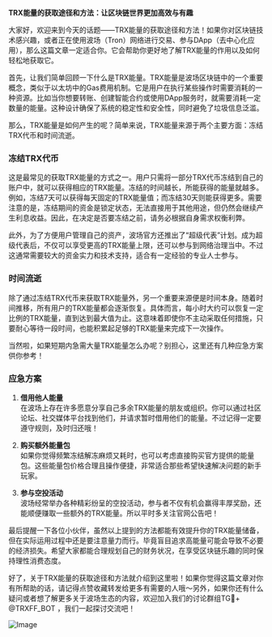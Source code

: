 **TRX能量的获取途径和方法：让区块链世界更加高效与有趣**

大家好，欢迎来到今天的话题——TRX能量的获取途径和方法！如果你对区块链技术感兴趣，或者正在使用波场（Tron）网络进行交易、参与DApp（去中心化应用），那么这篇文章一定适合你。它会帮助你更好地了解TRX能量的作用以及如何轻松地获取它。

首先，让我们简单回顾一下什么是TRX能量。TRX能量是波场区块链中的一个重要概念，类似于以太坊中的Gas费用机制。它是用户在执行某些操作时需要消耗的一种资源。比如当你想要转账、创建智能合约或使用DApp服务时，就需要消耗一定数量的能量。这种设计确保了系统的稳定性和安全性，同时避免了垃圾信息泛滥。

那么，TRX能量是如何产生的呢？简单来说，TRX能量来源于两个主要方面：冻结TRX代币和时间流逝。

### 冻结TRX代币

这是最常见的获取TRX能量的方式之一。用户只需将一部分TRX代币冻结到自己的账户中，就可以获得相应的TRX能量。冻结的时间越长，所能获得的能量就越多。例如，冻结7天可以获得每天固定的TRX能量值；而冻结30天则能获得更多。需要注意的是，冻结期间的资金是锁定状态，无法直接用于其他用途，但仍然会继续产生利息收益。因此，在决定是否要冻结之前，请务必根据自身需求权衡利弊。

此外，为了方便用户管理自己的资产，波场官方还推出了“超级代表”计划。成为超级代表后，不仅可以享受更高的TRX能量上限，还可以参与到网络治理当中。不过这通常需要较大的资金实力和技术支持，适合有一定经验的专业人士参与。

### 时间流逝

除了通过冻结TRX代币来获取TRX能量外，另一个重要来源便是时间本身。随着时间推移，所有用户的TRX能量都会逐渐恢复。具体而言，每小时大约可以恢复一定比例的TRX能量，直到达到最大值为止。这意味着即使你不主动采取任何措施，只要耐心等待一段时间，也能积累起足够的TRX能量来完成下一次操作。

当然啦，如果短期内急需大量TRX能量怎么办呢？别担心，这里还有几种应急方案供你参考！

### 应急方案

1. **借用他人能量**  
   在波场上存在许多愿意分享自己多余TRX能量的朋友或组织。你可以通过社区论坛、社交媒体平台找到他们，并请求暂时借用他们的能量。不过记得一定要遵守规则，及时归还哦！

2. **购买额外能量包**  
   如果你觉得频繁冻结解冻麻烦又耗时，也可以考虑直接购买官方提供的能量包。这些能量包价格合理且操作便捷，非常适合那些希望快速解决问题的新手玩家。

3. **参与空投活动**  
   波场经常举办各种精彩纷呈的空投活动，参与者不仅有机会赢得丰厚奖励，还能顺便赚取一些额外的TRX能量。所以平时多关注官网公告吧！

最后提醒一下各位小伙伴，虽然以上提到的方法都能有效提升你的TRX能量储备，但在实际运用过程中还是要注意量力而行。毕竟盲目追求高能量可能会导致不必要的经济损失。希望大家都能合理规划自己的财务状况，在享受区块链乐趣的同时保持理性消费态度。

好了，关于TRX能量的获取途径和方法就介绍到这里啦！如果你觉得这篇文章对你有所帮助的话，请记得点赞收藏转发给更多有需要的人哦～另外，如果你还有什么疑问或者想了解更多关于波场生态的内容，欢迎加入我们的讨论群组TG💪+ @TRXFF_BOT ，我们一起探讨交流吧！  

![Image](https://github.com/user-attachments/assets/a9ced9e0-a9b8-4136-8aef-a09665821e59)